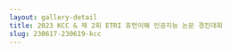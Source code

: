 ```yaml
---
layout: gallery-detail
title: 2023 KCC & 제 2회 ETRI 휴먼이해 인공지능 논문 경진대회
slug: 230617-230619-kcc
---
```

